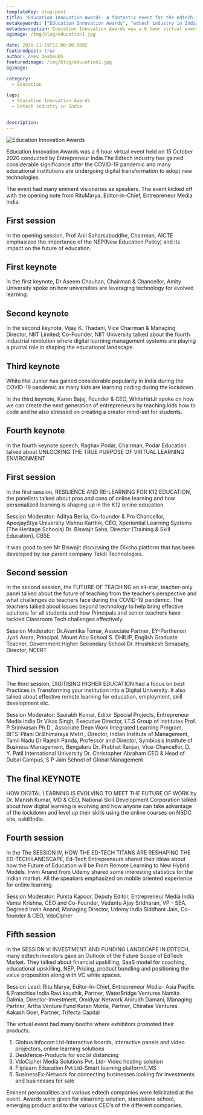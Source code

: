 ```yaml
---
templateKey: blog-post
title: "Education Innovation Awards- A fantastic event for the edtech industry in India"
metakeywords: ["Education Innovation Awards", "edtech industry in India"]
metadescription: Education Innovation Awards was a 6 hour virtual event held on 15 October 2020 conducted by Entrepreneur India. Read more to know about the event.
ogimage: /img/blog/education1.jpg

date: 2020-11-19T12:00:00.000Z
featuredpost: true
author: Amey Deshmukh
featuredimage: /img/blog/education1.jpg
bgimage: 

category: 
  - Education

tags:
  - Education Innovation Awards
  - Edtech industry in India


description: 
---
```

![Education Innovation Awards](/img/blog/education1.jpg "Education Innovation Awards")

Education Innovation Awards was a 6 hour virtual event held on 15 October 2020 conducted by Entrepreneur India.The Edtech industry has gained considerable significance after the COVID-19 pandemic and many educational institutions are undergoing digital transformation to adopt new technologies. 

The event had many eminent visionaries as speakers. The event kicked off with the opening note from RituMarya, Editor-in-Chief, Entrepreneur Media India.


## First session 

In the opening session, Prof Anil Saharsabuddhe, Chairman, AICTE emphasized the importance of the NEP(New Education Policy) and its impact on the future of education. 

## First keynote

In the first keynote, Dr.Aseem Chauhan, Chairman & Chancellor, Amity University spoke on how universities are leveraging technology for evolved learning.

## Second keynote

In the second keynote, Vijay K. Thadani, Vice Chairman & Managing Director, NIIT Limited; Co-Founder, NIIT University talked about the fourth industrial revolution where digital learning management systems are playing a pivotal role in shaping the educational landscape.

## Third keynote

White Hat Junior has gained considerable popularity in India during the COVID-19 pandemic as many kids are learning coding during the lockdown. 

In the third keynote, Karan Bajaj, Founder & CEO, WhiteHatJr spoke on how we can create the next generation of entrepreneurs by teaching kids how to code and he also stressed on creating a creator mind-set for students. 

## Fourth keynote

In the fourth keynote speech, Raghav Podar, Chairman, Podar Education talked about UNLOCKING THE TRUE PURPOSE OF VIRTUAL LEARNING ENVIRONMENT

## First session

In the first session, RESILIENCE AND RE-LEARNING FOR K12 EDUCATION, the panelists talked about pros and cons of online learning and how personalized learning is shaping up in the K12 online education. 

Session Moderator: Aditya Berlia, Co-founder & Pro Chancellor, ApeejayStya University
Vishnu Karthik, CEO, Xperiential Learning Systems (The Heritage Schools)
Dr. Biswajit Saha, Director (Training & Skill Education), CBSE
 
It was good to see Mr Biswajit discussing the Diksha platform that has been developed by our parent company Tekdi Technologies. 


## Second session

In the second session, the FUTURE OF TEACHING an all-star, teacher-only panel talked about the future of teaching from the teacher’s perspective and what challenges do teachers face during the COVID-19 pandemic. The teachers talked about issues beyond technology to help bring effective solutions for all students and how Principals and senior teachers have tackled Classroom Tech challenges effectively.

Session Moderator: Dr.Avantika Tomar, Associate Partner, EY-Parthenon
Jyoti Arora, Principal, Mount Abu School
S. DHILIP, English Graduate Teacher, Government Higher Secondary School
Dr. Hrushikesh Senapaty, Director, NCERT

## Third session

The third session, DIGITISING HIGHER EDUCATION had a focus on best Practices in Transforming your institution into a Digital University. It also talked about effective remote learning for education, employment, skill development etc. 

Session Moderator: Saurabh Kumar, Editor Special Projects, Entrepreneur Media India
Dr Vikas Singh, Executive Director, I.T.S Group of Institutes
Prof. P Srinivasan Ph.D., Associate Dean Work Integrated Learning Program, BITS-Pilani
Dr.Bhimaraya Metri , Director, Indian Institute of Management, Tamil Nadu
Dr Rajesh Panda, Professor and Director, Symbiosis Institute of Business Management, Bengaluru
Dr. Prabhat Ranjan, Vice-Chancellor, D. Y. Patil International University
Dr. Christopher Abraham CEO & Head of Dubai Campus, S P Jain School of Global Management


## The final KEYNOTE

HOW DIGITAL LEARNING IS EVOLVING TO MEET THE FUTURE OF WORK by Dr. Manish Kumar, MD & CEO, National Skill Development Corporation talked about how digital learning is evolving and how anyone can take advantage of the lockdown and level up their skills using the online courses on NSDC site, eskillIndia.


## Fourth session

In the The SESSION IV, HOW THE ED-TECH TITANS ARE RESHAPING THE ED-TECH LANDSCAPE, Ed-Tech Entrepreneurs shared their ideas about how the Future of Education will be From Remote Learning to New Hybrid Models. Irwin Anand from Udemy shared some interesting statistics for the Indian market. All the speakers emphasized on mobile oriented experience for online learning. 

Session Moderator: Punita Kapoor, Deputy Editor, Entrepreneur Media India
Vamsi Krishna, CEO and Co-Founder, Vedantu
Ajay Sridharan, VP - SEA, Degreed
Irwin Anand, Managing Director, Udemy India
Siddhant Jain, Co-founder & CEO, VdoCipher

## Fifth session

In the SESSION V: INVESTMENT AND FUNDING LANDSCAPE IN EDTECH, many edtech investors gave an Outlook of the Future Scope of EdTech Market. They talked about financial upskilling, SaaS model for coaching, educational upskilling, NEP, Pricing, product bundling and positioning the value proposition along with VC white spaces.

Session Lead: Ritu Marya, Editor-In-Chief, Entrepreneur Media- Asia Pacific & Franchise India
Ravi kaushik, Partner, WaterBridge Ventures
Namita Dalmia, Director-Investment, Omidyar Network
Anirudh Damani, Managing Partner, Artha Venture Fund
Karan Mohla, Partner, Chiratae Ventures
Aakash Goel, Partner, Trifecta Capital

The virtual event had many booths where exhibitors promoted their products.

1. Globus Infocom Ltd-Interactive boards, interactive panels and video projectors, online learning solutions 
2. Deskfence-Products for social distancing
3. VdoCipher Media Solutions Pvt. Ltd- Video hosting solution
4. Fliplearn Education Pvt Ltd-Smart learning platform/LMS
5. BusinessEx-Network for connecting businesses looking for investments and businesses for sale 

Eminent personalities and various edtech companies were felicitated at the event. Awards were given for elearning solution, standalone school, emerging product and to the various CEO’s of the different companies.
 


